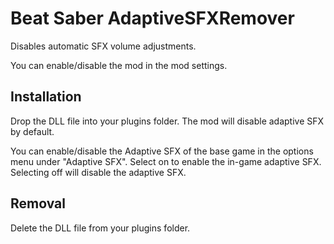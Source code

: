 # Beat Saber AdaptiveSFXRemover

Disables automatic SFX volume adjustments.

You can enable/disable the mod in the mod settings.

## Installation

Drop the DLL file into your plugins folder. The mod will disable adaptive SFX by default.

You can enable/disable the Adaptive SFX of the base game in the options menu under "Adaptive SFX". Select on to enable the in-game adaptive SFX. Selecting off will disable the adaptive SFX.

## Removal

Delete the DLL file from your plugins folder.

